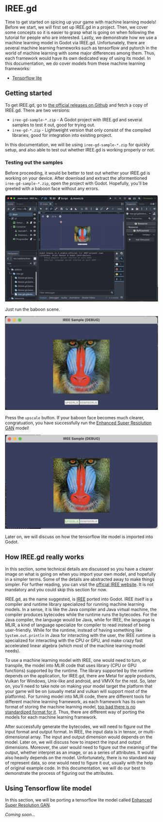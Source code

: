 # IREE.gd

Time to get started on spicing up your game with machine learning models!
Before we start, we will first set up IREE.gd in a project.
Then, we cover some concepts so it is easier to grasp what is going on when following the tutorial for people who are interested.
Lastly, we demonstrate how we use a machine learning model in Godot via IREE.gd. Unfortunately, there are several machine learning frameworks such as tensorflow and pytorch in the world of machine learning with some major differences among them. Thus, each framework would have its own dedicated way of using its model. In this documentation, we do cover models from these machine learning frameworks:

- [Tensorflow lite](#using-tensorflow-lite-model)

## Getting started
To get IREE.gd, go to [the official releases on Github](https://github.com/iree-gd/iree.gd/releases) and fetch a copy of IREE.gd. There are two versions:

- `iree-gd-sample-*.zip` - A Godot project with IREE.gd and several samples to test it out, good for trying out.
- `iree-gd-*.zip` - Lightweight version that only consist of the compiled libraries, good for integration into existing project.

In this documentation, we will be using `iree-gd-sample-*.zip` for quickly setup, and also able to test out whether IREE.gd is working properly or not.

### Testing out the samples

Before proceeding, it would be better to test out whether your IREE.gd is working on your device. 
After download and extract the aformentioned `iree-gd-sample-*.zip`,  open the project with Godot.
Hopefully, you'll be greeted with a baboon face without any errors.

![First time open sample](images/first_time_open_sample.png)

Just run the baboon scene. 

![Low resolution baboon](images/baboon_lowres.png)

Press the `upscale` button. If your baboon face becomes much clearer, congratuation, you have successfully run the [Enhanced Super Resolution GAN](https://www.kaggle.com/models/kaggle/esrgan-tf2) model!

![High resolution baboon](images/baboon_highres.png)

Later on, we will discuss on how the tensorflow lite model is imported into Godot.

## How IREE.gd really works

In this section, some technical details are discussed so you have a clearer image on what is going on when you import your own model, and hopefully in a simpler terms. Some of the details are abstracted away to make things simpler. For further reading, you can visit the [official IREE website](https://iree.dev). It is not mandatory and you could skip this section for now. 

IREE.gd, as the name suggested, is [IREE](https://github.com/iree-org/iree) ported into Godot. IREE itself is a compiler and runtime library specialized for running machine learning models. In a sense, it is like the Java compiler and Java virtual machine, the compiler produces bytecodes while the runtime runs the bytecodes. For the Java compiler, the language would be Java, while for IREE, the language is MLIR, a kind of language specialize for compiler to read instead of being user-friendly.
While for the runtime, instead of having something like `System.out.println` in Java for interacting with the user, the IREE runtime is specialized for interacting with the CPU or GPU, and make crazy fast accelerated linear algebra (which most of the machine learning model needs).

To use a machine learning model with IREE, one would need to turn, or transpile, the model into MLIR code that uses library (CPU or GPU functions) supported by the runtime. The library supported by the runtime depends on the application, for IREE.gd, there are Metal for apple products, Vulkan for Windows, Unix-like and android, and VMVX for the rest. So, later on, you'll need to take note on making your model target the platform that your game will be on (usually metal and vulkan will support most of the platforms). For turning model into MLIR code, there are different tools for different machine learning framework, as each framework has its own format of storing the  machine learning model, [too bad there is no standardized format for it](https://xkcd.com/927/). Thus, there are different way of porting the models for each machine learning framework.

After successfully generate the bytecodes, we will need to figure out the input format and output format. In IREE, the input data is in tensor, or multi-dimensional array. The input and output dimension would depends on the model. Later on, we will discuss how to inspect the input and output dimensions. Moreover, the user would need to figure out the meaning of the output, whether interpret as an image, or as a series of attributes. It would also heavily depends on the model. Unfortunately, there is no standard way of represent data, so one would need to figure it out, usually with the help of original example code. In this documentation, we will do our best to demonstrate the process of figuring out the attributes.

## Using Tensorflow lite model
In this section, we will be porting a tensorflow lite model called [Enhanced Super Resolution GAN](https://www.kaggle.com/models/kaggle/esrgan-tf2).



*Coming soon...*
